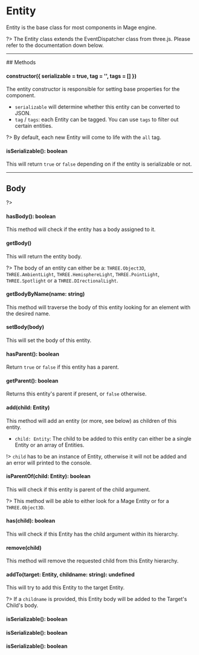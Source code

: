 # Entity

Entity is the base class for most components in Mage engine.

?> The Entity class extends the EventDispatcher class from three.js. Please refer to the documentation down below.

---

## Methods

#### constructor({ serializable = true, tag = '', tags = [] })

The entity constructor is responsible for setting base properties for the component.

- `serializable` will determine whether this entity can be converted to JSON.
- `tag` / `tags`: each Entity can be tagged. You can use `tags` to filter out certain entities.

?> By default, each new Entity will come to life with the `all` tag.

#### isSerializable(): boolean

This will return `true` or `false` depending on if the entity is serializable or not.

---

## Body

?> 

#### hasBody(): boolean

This method will check if the entity has a body assigned to it.

#### getBody()

This will return the entity body.

?> The body of an entity can either be a: `THREE.Object3D`, `THREE.AmbientLight`, `THREE.HemisphereLight`, `THREE.PointLight`, `THREE.Spotlight` or a `THREE.DIrectionalLight`.

#### getBodyByName(name: string) 

This method will traverse the body of this entity looking for an element with the desired name.
#### setBody(body)

This will set the body of this entity.

#### hasParent(): boolean

Return `true` or `false` if this entity has a parent.

#### getParent(): boolean

Returns this entity's parent if present, or `false` otherwise.
#### add(child: Entity)

This method will add an entity (or more, see below) as children of this entity.

- `child: Entity`: The child to be added to this entity can either be a single Entity or an array of Entities.

!> `child` has to be an instance of Entity, otherwise it will not be added and an error will printed to the console.

#### isParentOf(child: Entity): boolean

This will check if this entity is parent of the child argument.

?> This method will be able to either look for a Mage Entity or for a `THREE.Object3D`.

#### has(child): boolean

This will check if this Entity has the child argument within its hierarchy.

#### remove(child)

This method will remove the requested child from this Entity hierarchy.

#### addTo(target: Entity, childname: string): undefined

This will try to add this Entity to the target Entity.

?> If a `childname` is provided, this Entity body will be added to the Target's Child's body.

#### isSerializable(): boolean

#### isSerializable(): boolean

#### isSerializable(): boolean